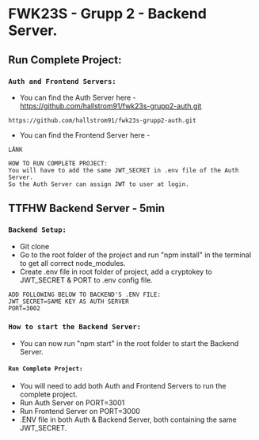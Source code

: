 # FWK23S - Grupp 2 - Backend Server.

## Run Complete Project:

### `Auth and Frontend Servers:`
- You can find the Auth Server here - https://github.com/hallstrom91/fwk23s-grupp2-auth.git
```Auth
https://github.com/hallstrom91/fwk23s-grupp2-auth.git
```
- You can find the Frontend Server here - <ADRESS>
```Frontend
LÄNK
```

```NOTES
HOW TO RUN COMPLETE PROJECT:
You will have to add the same JWT_SECRET in .env file of the Auth Server.
So the Auth Server can assign JWT to user at login.
```

## TTFHW Backend Server - 5min

### `Backend Setup:`
- Git clone <ADRESS>
- Go to the root folder of the project and run "npm install" in the terminal to get all correct node_modules.
- Create .env file in root folder of project, add a cryptokey to JWT_SECRET & PORT to .env config file.

```.ENV
ADD FOLLOWING BELOW TO BACKEND'S .ENV FILE:
JWT_SECRET=SAME KEY AS AUTH SERVER
PORT=3002
```

### `How to start the Backend Server:`
- You can now run "npm start" in the root folder to start the Backend Server.

#### `Run Complete Project:`
- You will need to add both Auth and Frontend Servers to run the complete project.
- Run Auth Server on PORT=3001
- Run Frontend Server on PORT=3000
- .ENV file in both Auth & Backend Server, both containing the same JWT_SECRET.

